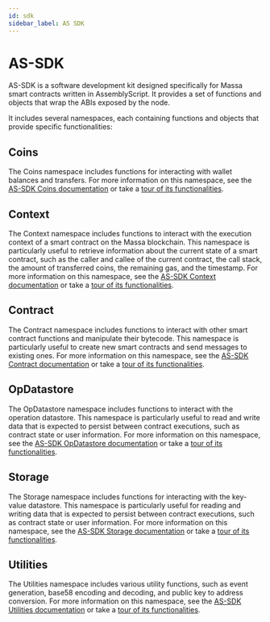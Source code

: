 ```yaml
---
id: sdk
sidebar_label: AS SDK
---
```


# AS-SDK

AS-SDK is a software development kit designed specifically for Massa smart contracts written in AssemblyScript. It provides a set of functions and objects that wrap the ABIs exposed by the node.

It includes several namespaces, each containing functions and objects that provide specific functionalities:

## Coins

The Coins namespace includes functions for interacting with wallet balances and transfers. For more information on this namespace, see the [AS-SDK Coins documentation](https://as-sdk.docs.massa.net/modules/Coins.html) or take a [tour of its functionalities](todo).

## Context

The Context namespace includes functions to interact with the execution context of a smart contract on the Massa blockchain. This namespace is particularly useful to retrieve information about the current state of a smart contract, such as the caller and callee of the current contract, the call stack, the amount of transferred coins, the remaining gas, and the timestamp. For more information on this namespace, see the [AS-SDK Context documentation](https://as-sdk.docs.massa.net/modules/Context.html) or take a [tour of its functionalities](todo).

## Contract

The Contract namespace includes functions to interact with other smart contract functions and manipulate their bytecode. This namespace is particularly useful to create new smart contracts and send messages to existing ones. For more information on this namespace, see the [AS-SDK Contract documentation](https://as-sdk.docs.massa.net/modules/Contract.html) or take a [tour of its functionalities](todo).

## OpDatastore

The OpDatastore namespace includes functions to interact with the operation datastore. This namespace is particularly useful to read and write data that is expected to persist between contract executions, such as contract state or user information. For more information on this namespace, see the [AS-SDK OpDatastore documentation](https://as-sdk.docs.massa.net/modules/OpDatastore.html) or take a [tour of its functionalities](todo).

## Storage

The Storage namespace includes functions for interacting with the key-value datastore. This namespace is particularly useful for reading and writing data that is expected to persist between contract executions, such as contract state or user information. For more information on this namespace, see the [AS-SDK Storage documentation](https://as-sdk.docs.massa.net/modules/Storage.html) or take a [tour of its functionalities](todo).

## Utilities

The Utilities namespace includes various utility functions, such as event generation, base58 encoding and decoding, and public key to address conversion. For more information on this namespace, see the [AS-SDK Utilities documentation](https://as-sdk.docs.massa.net/modules/Utilities.html) or take a [tour of its functionalities](todo).
